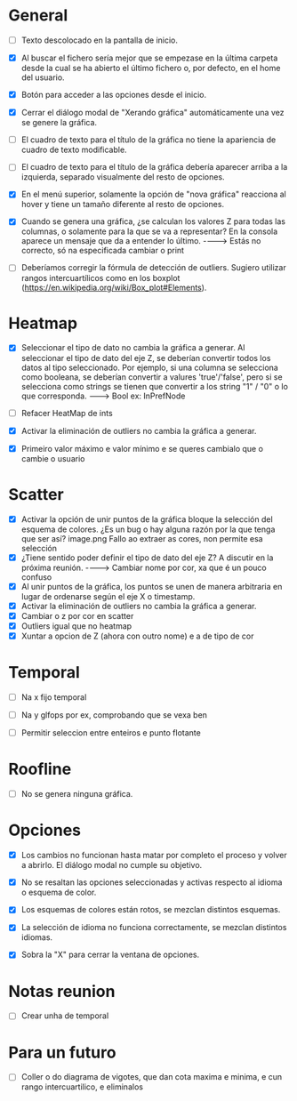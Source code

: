 # General

- [ ] Texto descolocado en la pantalla de inicio.
- [x] Al buscar el fichero sería mejor que se empezase en la última carpeta desde la cual se ha abierto el último fichero o, por defecto, en el home del usuario.
- [x] Botón para acceder a las opciones desde el inicio.
- [x] Cerrar el diálogo modal de "Xerando gráfica" automáticamente una vez se genere la gráfica.
- [ ] El cuadro de texto para el título de la gráfica no tiene la apariencia de cuadro de texto modificable.
- [ ] El cuadro de texto para el título de la gráfica debería aparecer arriba a la izquierda, separado visualmente del resto de opciones.
- [x] En el menú superior, solamente la opción de "nova gráfica" reacciona al hover y tiene un tamaño diferente al resto de opciones.
- [x] Cuando se genera una gráfica, ¿se calculan los valores Z para todas las columnas, o solamente para la que se va a representar? En la consola aparece un mensaje que da a entender lo último. ----> Estás no correcto, só na especificada cambiar o print
- [ ] Deberíamos corregir la fórmula de detección de outliers. Sugiero utilizar rangos intercuartílicos como en los boxplot (<https://en.wikipedia.org/wiki/Box_plot#Elements>).


# Heatmap

- [x] Seleccionar el tipo de dato no cambia la gráfica a generar. Al seleccionar el tipo de dato del eje Z, se deberían convertir todos los datos al tipo seleccionado. Por ejemplo, si una columna se selecciona como booleana, se deberían convertir a valures 'true'/'false', pero si se selecciona como strings se tienen que convertir a los string "1" / "0" o lo que corresponda. ---> Bool ex: InPrefNode
- [ ] Refacer HeatMap de ints
- [x] Activar la eliminación de outliers no cambia la gráfica a generar.
- [x] Primeiro valor máximo e valor mínimo e se queres cambialo que o cambie o usuario


# Scatter

- [x] Activar la opción de unir puntos de la gráfica bloque la selección del esquema de colores. ¿Es un bug o hay alguna razón por la que tenga que ser así? image.png Fallo ao extraer as cores, non permite esa selección
- [x] ¿Tiene sentido poder definir el tipo de dato del eje Z? A discutir en la próxima reunión.  ----> Cambiar nome por cor, xa que é un pouco confuso
- [x] Al unir puntos de la gráfica, los puntos se unen de manera arbitraria en lugar de ordenarse según el eje X o timestamp.
- [x] Activar la eliminación de outliers no cambia la gráfica a generar.
- [x] Cambiar o z por cor en scatter
- [x] Outliers igual que no heatmap
- [x] Xuntar a opcion de Z (ahora con outro nome) e a de tipo de cor

# Temporal
- [ ] Na x fijo temporal
- [ ] Na y glfops por ex, comprobando que se vexa ben
- [ ] Permitir seleccion entre enteiros e punto flotante


# Roofline

- [ ] No se genera ninguna gráfica.


# Opciones

- [x] Los cambios no funcionan hasta matar por completo el proceso y volver a abrirlo. El diálogo modal no cumple su objetivo.
- [x] No se resaltan las opciones seleccionadas y activas respecto al idioma o esquema de color.
- [x] Los esquemas de colores están rotos, se mezclan distintos esquemas.
- [x] La selección de idioma no funciona correctamente, se mezclan distintos idiomas.
- [x] Sobra la "X" para cerrar la ventana de opciones.


# Notas reunion

- [ ] Crear unha de temporal

# Para un futuro
- [ ] Coller o do diagrama de vigotes, que dan cota maxima e minima, e cun rango intercuartilico, e eliminalos
